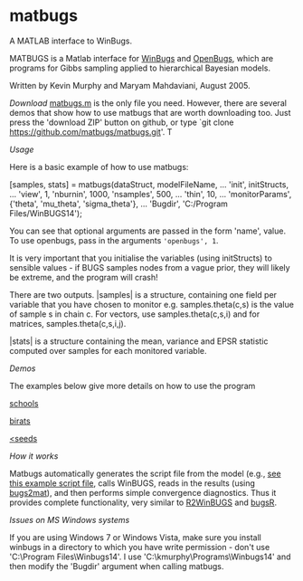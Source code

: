matbugs
=======

A MATLAB interface to WinBugs.


MATBUGS is a Matlab interface for
<a href="http://www.mrc-bsu.cam.ac.uk/bugs/winbugs/contents.shtml">WinBugs</a>
and <a href="http://www.math.helsinki.fi/openbugs/Home.html">OpenBugs</a>,
which are programs for Gibbs sampling applied to hierarchical Bayesian models.


Written by Kevin Murphy and Maryam Mahdaviani, August 2005.


*Download*
<a href="https://github.com/matbugs/matbugs/blob/master/matbugs.m">matbugs.m</a> is the only file you need.
However, there are several demos that show how to use matbugs that are worth downloading too.
Just press the 'download ZIP' button on github, or type `git clone https://github.com/matbugs/matbugs.git'.
 T

*Usage* 

Here is a basic example of how to use matbugs:

  [samples, stats] = matbugs(dataStruct, modelFileName, ...
		'init', initStructs, ...
		'view', 1, 'nburnin', 1000, 'nsamples', 500, ...
		'thin', 10, ...
		'monitorParams', {'theta', 'mu_theta', 'sigma_theta'}, ...
		'Bugdir', 'C:/Program Files/WinBUGS14');

You can see that optional arguments are passed in the form 'name', value.
To use openbugs, pass in the arguments `'openbugs', 1`.

It is very important that you initialise the variables (using initStructs) to sensible
values - if BUGS samples nodes from a vague prior,  they will likely be
extreme, and the program will crash!

There are two outputs.
|samples| is a structure, containing one field per variable
that you have chosen to monitor e.g. samples.theta(c,s) is the value
of sample s in chain c. For vectors, use samples.theta(c,s,i)
and for matrices, samples.theta(c,s,i,j).

|stats| is a structure containing the mean, variance and EPSR
statistic  computed over samples for each monitored variable.


*Demos*

The examples below give more details on how to use the program

<a href="http://matbugs.googlecode.com/svn/trunk/demos/schoolsDemo/schools_writeup.html">schools</a>

<a href="http://matbugs.googlecode.com/svn/trunk/demos/biratsDemo/birats_writeup.html">birats</a>

<a href="http://matbugs.googlecode.com/svn/trunk/demos/seedsSimpleDemo/seeds_demo.m"><seeds</a>



*How it works*

Matbugs automatically generates the script file from the model (e.g.,
<a href="http://code.google.com/p/matbugs/source/browse/trunk/demos/schoolsDemo/script.txt">
see this example script file</a>, calls WinBUGS, reads in the results 
(using <a href="http://www.lce.hut.fi/research/compinf/bugsmatlab/">bugs2mat</a>),
and then performs simple convergence diagnostics. Thus it provides complete functionality, very similar to
<a href="http://cran.r-project.org/web/packages/R2WinBUGS/index.html">R2WinBUGS</a> and
<a href="http://www.stat.columbia.edu/~gelman/bugsR">bugsR</a>.

*Issues on MS Windows systems*

If you are using Windows 7 or Windows Vista, make sure you install winbugs
in a directory to which you have write permission - don't use
'C:\Program Files\Winbugs14'. I use 'C:\kmurphy\Programs\Winbugs14' and then
modify the 'Bugdir' argument when calling matbugs.


